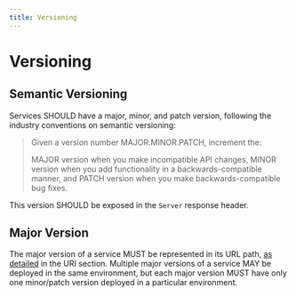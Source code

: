 ```yaml
---
title: Versioning
---
```


# Versioning

## Semantic Versioning

Services SHOULD have a major, minor, and patch version, following the industry conventions on semantic versioning:

> Given a version number MAJOR.MINOR.PATCH, increment the:
>
> MAJOR version when you make incompatible API changes,
> MINOR version when you add functionality in a backwards-compatible manner, and
> PATCH version when you make backwards-compatible bug fixes.

This version SHOULD be exposed in the `Server` response header.

## Major Version

The major version of a service MUST be represented in its URL path, [as detailed](../design/uris.html#version) in the
URI section. Multiple major versions of a service MAY be deployed in the same environment, but each major version MUST
have only one minor/patch version deployed in a particular environment.